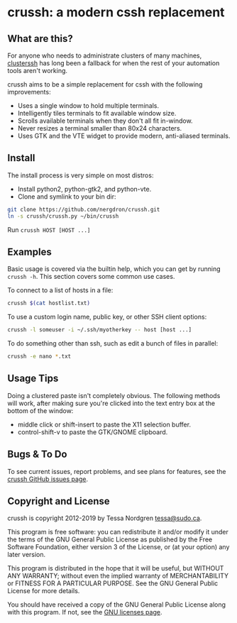 # crussh: a modern cssh replacement

## What are this?

For anyone who needs to administrate clusters of many machines,
[clusterssh](http://sourceforge.net/projects/clusterssh/) has long been a
fallback for when the rest of your automation tools aren't working.

crussh aims to be a simple replacement for cssh with the following improvements:

- Uses a single window to hold multiple terminals.
- Intelligently tiles terminals to fit available window size.
- Scrolls available terminals when they don't all fit in-window.
- Never resizes a terminal smaller than 80x24 characters.
- Uses GTK and the VTE widget to provide modern, anti-aliased terminals.

## Install

The install process is very simple on most distros:

* Install python2, python-gtk2, and python-vte.
* Clone and symlink to your bin dir:
```bash
git clone https://github.com/nergdron/crussh.git
ln -s crussh/crussh.py ~/bin/crussh
```

Run ```crussh HOST [HOST ...]```

## Examples

Basic usage is covered via the builtin help, which you can get by running
```crussh -h```. This section covers some common use cases.

To connect to a list of hosts in a file:
```bash
crussh $(cat hostlist.txt)
```

To use a custom login name, public key, or other SSH client options:
```bash
crussh -l someuser -i ~/.ssh/myotherkey -- host [host ...]
```

To do something other than ssh, such as edit a bunch of files in parallel:
```bash
crussh -e nano *.txt
```

## Usage Tips

Doing a clustered paste isn't completely obvious. The following methods will
work, after making sure you're clicked into the text entry box at the bottom of
the window:

- middle click or shift-insert to paste the X11 selection buffer.
- control-shift-v to paste the GTK/GNOME clipboard.

## Bugs & To Do

To see current issues, report problems, and see plans for features,
see the [crussh GitHub issues page](https://github.com/nergdron/crussh/issues).

## Copyright and License

crussh is copyright 2012-2019 by Tessa Nordgren <tessa@sudo.ca>.

This program is free software: you can redistribute it and/or modify
it under the terms of the GNU General Public License as published by
the Free Software Foundation, either version 3 of the License, or
(at your option) any later version.

This program is distributed in the hope that it will be useful,
but WITHOUT ANY WARRANTY; without even the implied warranty of
MERCHANTABILITY or FITNESS FOR A PARTICULAR PURPOSE.  See the
GNU General Public License for more details.

You should have received a copy of the GNU General Public License
along with this program.  If not, see the
[GNU licenses page](http://www.gnu.org/licenses/).
